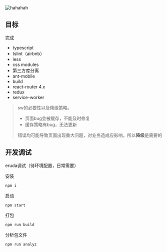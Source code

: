 ![hahahah](https://user-gold-cdn.xitu.io/2018/9/7/165b316898ea7d6f?w=690&h=739&f=jpeg&s=44844)




## 目标
完成
* typescript
* tslint（airbnb）
* less
* css modules
* 第三方库分离
* ant-mobile
* build
* react-router 4.x
* redux
* service-worker

> sw的必要性以及降级策略。 
> 
> * 页面bug会被缓存，不能及时修复
> * 缓存策略有bug，无法更新
> 
> 错误均可能导致页面出现重大问题，对业务造成应影响。所以**降级**是需要的

## 开发调试
eruda调试（待环境配置，日常需要）

安装
```bash
npm i
```

启动
```bash
npm start
```

打包
```bash
npm run build
```

分析包文件
```bash
npm run analyz
```